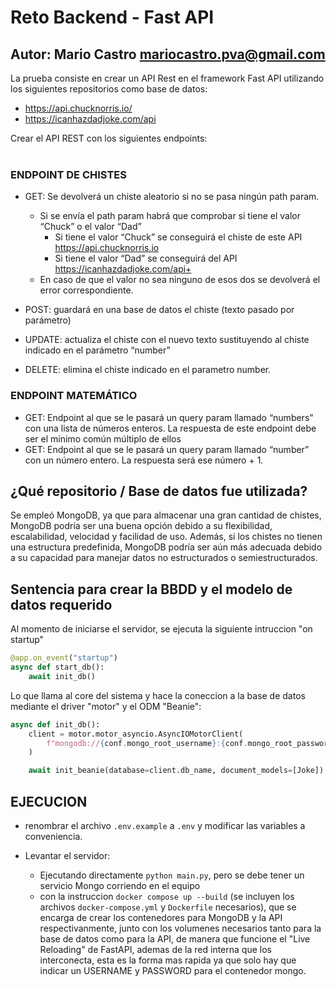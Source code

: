 # Reto Backend - Fast API
## Autor: Mario Castro <mariocastro.pva@gmail.com>

La prueba consiste en crear un API Rest en el framework Fast API utilizando
los siguientes repositorios como base de datos:
<br>
- https://api.chucknorris.io/
- https://icanhazdadjoke.com/api

Crear el API REST con los siguientes endpoints:
<br>
<br>
### ENDPOINT DE CHISTES

- GET: Se devolverá un chiste aleatorio si no se pasa ningún path param.<br>
    - Si se envía el path param habrá que comprobar si tiene el valor “Chuck” o el valor “Dad”
        - Si tiene el valor “Chuck” se conseguirá el chiste de este API https://api.chucknorris.io
        - Si tiene el valor “Dad” se conseguirá del API https://icanhazdadjoke.com/api+
    - En caso de que el valor no sea ninguno de esos dos se devolverá el error correspondiente.

- POST: guardará en una base de datos el chiste (texto pasado por parámetro)

- UPDATE: actualiza el chiste con el nuevo texto sustituyendo al chiste indicado en el parámetro “number”

- DELETE: elimina el chiste indicado en el parametro number.

### ENDPOINT MATEMÁTICO
- GET: Endpoint al que se le pasará un query param llamado “numbers” con una lista de números enteros. La respuesta de este
endpoint debe ser el mínimo común múltiplo de ellos
- GET: Endpoint al que se le pasará un query param llamado “number” con un número entero. La respuesta será ese número + 1.

## ¿Qué repositorio / Base de datos fue utilizada?
Se empleó MongoDB, ya que para almacenar una gran cantidad de chistes, MongoDB podría ser una buena opción debido a su flexibilidad, escalabilidad, velocidad y facilidad de uso. Además, si los chistes no tienen una estructura predefinida, MongoDB podría ser aún más adecuada debido a su capacidad para manejar datos no estructurados o semiestructurados.

## Sentencia para crear la BBDD y el modelo de datos requerido
Al momento de iniciarse el servidor, se ejecuta la siguiente intruccion "on startup"
```python
@app.on_event("startup")
async def start_db():
    await init_db()
```
Lo que llama al core del sistema y hace la coneccion a la base de datos mediante el driver "motor" y el ODM "Beanie":

```python
async def init_db():
    client = motor.motor_asyncio.AsyncIOMotorClient(
        f"mongodb://{conf.mongo_root_username}:{conf.mongo_root_password}@{conf.mongo_db_host}:{conf.mongo_db_port}"
    )

    await init_beanie(database=client.db_name, document_models=[Joke])
```

## EJECUCION
- renombrar el archivo `.env.example` a `.env` y modificar las variables a conveniencia.

- Levantar el servidor:
    - Ejecutando directamente `python main.py`, pero se debe tener un servicio Mongo corriendo en el equipo
    - con la instruccion `docker compose up --build` (se incluyen los archivos `docker-compose.yml` y `Dockerfile` necesarios), que se encarga de crear los contenedores para MongoDB y la API respectivanmente, junto con los volumenes necesarios tanto para la base de datos como para la API, de manera que funcione el "Live Reloading" de FastAPI, ademas de la red interna que los interconecta, esta es la forma mas rapida ya que solo hay que indicar un USERNAME y PASSWORD para el contenedor mongo.  